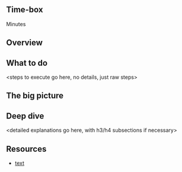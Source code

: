 <!-- begin auto-generated title section --><!-- end auto-generated section -->

## Time-box

<XX> Minutes

## Overview

<put single paragraph here>

## What to do

<steps to execute go here, no details, just raw steps>

## The big picture

<high-level concepts that can be described in a few minutes>

## Deep dive

<detailed explanations go here, with h3/h4 subsections if necessary>

## Resources

* [text](URL)


<!-- begin auto-generated nav-links section --><!-- end auto-generated section -->
